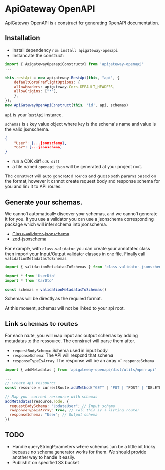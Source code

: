 # ApiGateway OpenAPI

ApiGateway OpenAPI is a construct for generating OpenAPI documentation.

## Installation

- Install dependency `npm install apigateway-openapi`
- Instanciate the construct:
```JavaScript
import { ApigatewayOpenapiConstructv} from 'apigateway-openapi'
...

this.restApi = new apigateway.RestApi(this, "api", {
    defaultCorsPreflightOptions: {
    allowHeaders: apigateway.Cors.DEFAULT_HEADERS,
    allowOrigins: ["*"],
    },
});
new ApiGatewayOpenApiConstruct(this, 'id', api, schemas)
```

`api` is your `RestApi` instance.

`schemas` is a key value object where key is the schema's name and value is the valid jsonschema.

```JSON
{
    "User": {...jsonschema},
    "Car": {...jsonschema}
}
```

- run a CDK diff `cdk diff`
- a file named `openapi.json` will be generated at your project root.

The construct will auto generated routes and guess path params based on the format, however it cannot create request body and response schema for you and link it to API routes.

## Generate your schemas.

We  canno't automatically discover your schemas, and we canno't generate it for you.
If you use a validator you can use a jsonschema corresponding package which will infer schema into jsonschema.

- [Class-validator-jsonschema](https://www.npmjs.com/package/class-validator-jsonschema)
- [zod-jsonschema](https://www.npmjs.com/package/zod-jsonschema)

For example, with `class-validator` you can create your annotated class then import your Input/Output validator classes in one file. Finally call `validationMetadatasToSchemas`
```JavaScript
import { validationMetadatasToSchemas } from 'class-validator-jsonschema'

import * from 'UserDto'
import * from 'CarDto'

const schemas = validationMetadatasToSchemas()
```

Schemas will be directly as the required format.

At this moment, schemas will not be linked to your api root.

## Link schemas to routes

For each route, you will map input and output schemas by adding metadatas to the ressource. The construct will parse them after.

- `requestBodySchema`: Schema used in input body
- `responseSchema`: The API will respond that schema
- `responseTypeIsArray`: The response will be an array of `responseSchema`

```JavaScript
import { addMetadatas } from 'apigateway-openapi/dist/utils/open-api'

...
// Create api ressource
const resource = currentRoute.addMethod("GET" | "PUT | "POST" | "DELETE", lambdaIntegration)

// Map your current ressource with schemas
addMetadatas(resource.node, {
  requestBodySchema: "UpdateUser"; // Input schema
  responseTypeIsArray: true; // Tell this is a listing routes
  responseSchema: "User"; // Output schema
})
```

## TODO

- Handle queryStringParameters where schemas can be a little bit tricky because no schema generator works for them. We should provide another way to handle it easily.
- Publish it on specified S3 bucket
